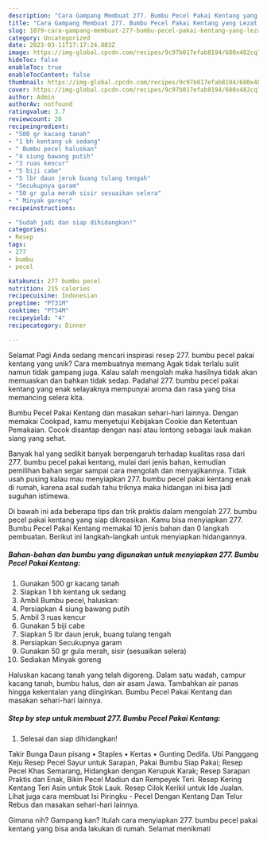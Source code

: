 ```yaml
---
description: "Cara Gampang Membuat 277. Bumbu Pecel Pakai Kentang yang Lezat, Enak"
title: "Cara Gampang Membuat 277. Bumbu Pecel Pakai Kentang yang Lezat, Enak"
slug: 1079-cara-gampang-membuat-277-bumbu-pecel-pakai-kentang-yang-lezat-enak
category: Uncategorized
date: 2023-03-11T17:17:24.803Z
image: https://img-global.cpcdn.com/recipes/9c97b017efab8194/680x482cq70/277-bumbu-pecel-pakai-kentang-foto-resep-utama.jpg
hideToc: false
enableToc: true
enableTocContent: false
thumbnail: https://img-global.cpcdn.com/recipes/9c97b017efab8194/680x482cq70/277-bumbu-pecel-pakai-kentang-foto-resep-utama.jpg
cover: https://img-global.cpcdn.com/recipes/9c97b017efab8194/680x482cq70/277-bumbu-pecel-pakai-kentang-foto-resep-utama.jpg
author: Admin
authorAv: notfound
ratingvalue: 3.7
reviewcount: 20
recipeingredient:
- "500 gr kacang tanah"
- "1 bh kentang uk sedang"
- " Bumbu pecel haluskan"
- "4 siung bawang putih"
- "3 ruas kencur"
- "5 biji cabe"
- "5 lbr daun jeruk buang tulang tengah"
- "Secukupnya garam"
- "50 gr gula merah sisir sesuaikan selera"
- " Minyak goreng"
recipeinstructions:

- "Sudah jadi dan siap dihidangkan!"
categories:
- Resep
tags:
- 277
- bumbu
- pecel

katakunci: 277 bumbu pecel 
nutrition: 215 calories
recipecuisine: Indonesian
preptime: "PT31M"
cooktime: "PT54M"
recipeyield: "4"
recipecategory: Dinner

---
```



Selamat Pagi Anda sedang mencari inspirasi resep 277. bumbu pecel pakai kentang yang unik? Cara membuatnya memang Agak tidak terlalu sulit namun tidak gampang juga. Kalau salah mengolah maka hasilnya tidak akan memuaskan dan bahkan tidak sedap. Padahal 277. bumbu pecel pakai kentang yang enak selayaknya mempunyai aroma dan rasa yang bisa memancing selera kita.


Bumbu Pecel Pakai Kentang dan masakan sehari-hari lainnya. Dengan memakai Cookpad, kamu menyetujui Kebijakan Cookie dan Ketentuan Pemakaian. Cocok disantap dengan nasi atau lontong sebagai lauk makan siang yang sehat.

Banyak hal yang sedikit banyak berpengaruh terhadap kualitas rasa dari 277. bumbu pecel pakai kentang, mulai dari jenis bahan, kemudian pemilihan bahan segar sampai cara mengolah dan menyajikannya. Tidak usah pusing kalau mau menyiapkan 277. bumbu pecel pakai kentang enak di rumah, karena asal sudah tahu triknya maka hidangan ini bisa jadi suguhan istimewa.


Di bawah ini ada beberapa tips dan trik praktis dalam mengolah 277. bumbu pecel pakai kentang yang siap dikreasikan. Kamu bisa menyiapkan 277. Bumbu Pecel Pakai Kentang memakai 10 jenis bahan dan 0 langkah pembuatan. Berikut ini langkah-langkah untuk menyiapkan hidangannya.

<!--inarticleads1-->

##### Bahan-bahan dan bumbu yang digunakan untuk menyiapkan 277. Bumbu Pecel Pakai Kentang:

1. Gunakan 500 gr kacang tanah
1. Siapkan 1 bh kentang uk sedang
1. Ambil  Bumbu pecel, haluskan:
1. Persiapkan 4 siung bawang putih
1. Ambil 3 ruas kencur
1. Gunakan 5 biji cabe
1. Siapkan 5 lbr daun jeruk, buang tulang tengah
1. Persiapkan Secukupnya garam
1. Gunakan 50 gr gula merah, sisir (sesuaikan selera)
1. Sediakan  Minyak goreng


Haluskan kacang tanah yang telah digoreng. Dalam satu wadah, campur kacang tanah, bumbu halus, dan air asam Jawa. Tambahkan air panas hingga kekentalan yang diinginkan. Bumbu Pecel Pakai Kentang dan masakan sehari-hari lainnya. 

<!--inarticleads2-->

##### Step by step untuk membuat 277. Bumbu Pecel Pakai Kentang:


1. Selesai dan siap dihidangkan!

Takir Bunga Daun pisang • Staples • Kertas • Gunting Dedifa. Ubi Panggang Keju Resep Pecel Sayur untuk Sarapan, Pakai Bumbu Siap Pakai; Resep Pecel Khas Semarang, Hidangkan dengan Kerupuk Karak; Resep Sarapan Praktis dan Enak, Bikin Pecel Madiun dan Rempeyek Teri. Resep Kering Kentang Teri Asin untuk Stok Lauk. Resep Cilok Kerikil untuk Ide Jualan. Lihat juga cara membuat Isi Piringku - Pecel Dengan Kentang Dan Telur Rebus dan masakan sehari-hari lainnya. 

Gimana nih? Gampang kan? Itulah cara menyiapkan 277. bumbu pecel pakai kentang yang bisa anda lakukan di rumah. Selamat menikmati
